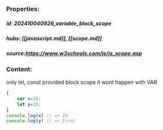 ### Properties:


##### id: 202410040926_variable_block_scope
##### hubs: [[javascript.md]], [[scope.md]]
##### source:https://www.w3schools.com/js/js_scope.asp


### Content:

only let, const provided block scope
it wont happen with VAR

```JavaScript
{
	var x=10;
	let y=10;
}
console.log(x) // => 10
console.log(y) // => Error
```